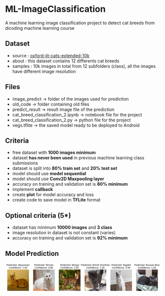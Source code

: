 # ML-ImageClassification
A machine learning image classification project to detect cat breeds from dicoding machine learning course

## Dataset
* source : [oxford-iit-cats-extended-10k](https://www.kaggle.com/datasets/doctrinek/oxford-iiit-cats-extended-10k)
* about : this dataset contains 12 differents cat breeds
* samples : 10k images in total from 12 subfolders (class), all the images have different image resolution

## Files
- image_predict &rarr; folder of the images used for prediction
- old_code &rarr; folder containing old files 
- predict_result &rarr; result image file of the prediction
- cat_breed_classification_2.ipynb &rarr; notebook file for the project 
- cat_breed_classification_2.py &rarr; python file for the project
- vegs.tflite &rarr; the saved model ready to be deployed to Android

## Criteria
- free dataset with **1000 images minimum**
- dataset **has never been used** in previous machine learning class submissions
- dataset is split into **80% train set** and **20% test set**
- model should use **model sequential**
- model should use **Conv2D Maxpooling layer**
- accuracy on training and validation set is **80% minimum**
- implement **callback**
- create **plot** for model accuracy and loss
- create code to save model in **TFLite** format

## Optional criteria (5*)
- dataset has minimum **10000 images** and **3 class**
- image resolution in dataset is not constant (varies)
- accuracy on training and validation set is **92% minimum**

## Model Prediction
![image of the model prediction result](predict_result.png)
